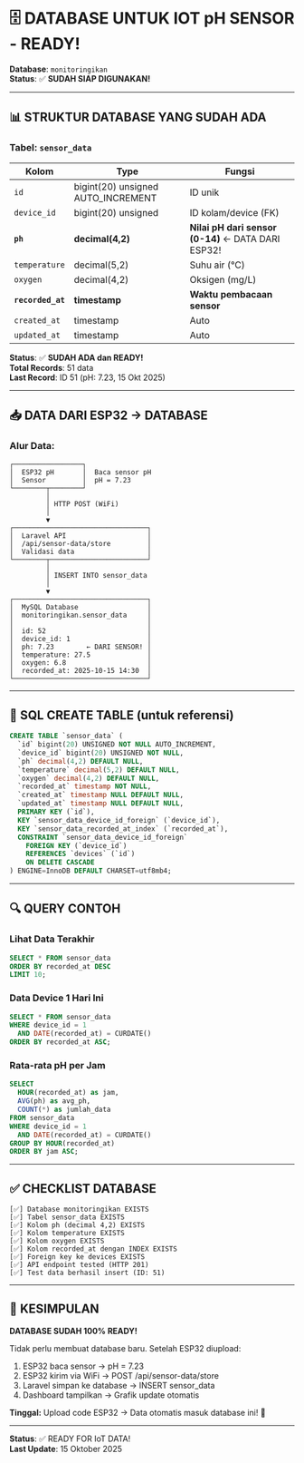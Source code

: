 # 🗄️ DATABASE UNTUK IOT pH SENSOR - READY!

**Database**: `monitoringikan`  
**Status**: ✅ **SUDAH SIAP DIGUNAKAN!**

---

## 📊 STRUKTUR DATABASE YANG SUDAH ADA

### Tabel: `sensor_data`

| Kolom             | Type                               | Fungsi                                             |
| ----------------- | ---------------------------------- | -------------------------------------------------- |
| `id`              | bigint(20) unsigned AUTO_INCREMENT | ID unik                                            |
| `device_id`       | bigint(20) unsigned                | ID kolam/device (FK)                               |
| **`ph`**          | **decimal(4,2)**                   | **Nilai pH dari sensor (0-14)** ← DATA DARI ESP32! |
| `temperature`     | decimal(5,2)                       | Suhu air (°C)                                      |
| `oxygen`          | decimal(4,2)                       | Oksigen (mg/L)                                     |
| **`recorded_at`** | **timestamp**                      | **Waktu pembacaan sensor**                         |
| `created_at`      | timestamp                          | Auto                                               |
| `updated_at`      | timestamp                          | Auto                                               |

**Status**: ✅ **SUDAH ADA dan READY!**  
**Total Records**: 51 data  
**Last Record**: ID 51 (pH: 7.23, 15 Okt 2025)

---

## 📥 DATA DARI ESP32 → DATABASE

### Alur Data:

```
┌─────────────────┐
│  ESP32 pH       │  Baca sensor pH
│  Sensor         │  pH = 7.23
└────────┬────────┘
         │
         │ HTTP POST (WiFi)
         │
         ▼
┌─────────────────────────────────┐
│  Laravel API                    │
│  /api/sensor-data/store         │
│  Validasi data                  │
└────────┬────────────────────────┘
         │
         │ INSERT INTO sensor_data
         │
         ▼
┌─────────────────────────────────┐
│  MySQL Database                 │
│  monitoringikan.sensor_data     │
│                                 │
│  id: 52                         │
│  device_id: 1                   │
│  ph: 7.23        ← DARI SENSOR! │
│  temperature: 27.5              │
│  oxygen: 6.8                    │
│  recorded_at: 2025-10-15 14:30  │
└─────────────────────────────────┘
```

---

## 💾 SQL CREATE TABLE (untuk referensi)

```sql
CREATE TABLE `sensor_data` (
  `id` bigint(20) UNSIGNED NOT NULL AUTO_INCREMENT,
  `device_id` bigint(20) UNSIGNED NOT NULL,
  `ph` decimal(4,2) DEFAULT NULL,
  `temperature` decimal(5,2) DEFAULT NULL,
  `oxygen` decimal(4,2) DEFAULT NULL,
  `recorded_at` timestamp NOT NULL,
  `created_at` timestamp NULL DEFAULT NULL,
  `updated_at` timestamp NULL DEFAULT NULL,
  PRIMARY KEY (`id`),
  KEY `sensor_data_device_id_foreign` (`device_id`),
  KEY `sensor_data_recorded_at_index` (`recorded_at`),
  CONSTRAINT `sensor_data_device_id_foreign`
    FOREIGN KEY (`device_id`)
    REFERENCES `devices` (`id`)
    ON DELETE CASCADE
) ENGINE=InnoDB DEFAULT CHARSET=utf8mb4;
```

---

## 🔍 QUERY CONTOH

### Lihat Data Terakhir

```sql
SELECT * FROM sensor_data
ORDER BY recorded_at DESC
LIMIT 10;
```

### Data Device 1 Hari Ini

```sql
SELECT * FROM sensor_data
WHERE device_id = 1
  AND DATE(recorded_at) = CURDATE()
ORDER BY recorded_at ASC;
```

### Rata-rata pH per Jam

```sql
SELECT
  HOUR(recorded_at) as jam,
  AVG(ph) as avg_ph,
  COUNT(*) as jumlah_data
FROM sensor_data
WHERE device_id = 1
  AND DATE(recorded_at) = CURDATE()
GROUP BY HOUR(recorded_at)
ORDER BY jam ASC;
```

---

## ✅ CHECKLIST DATABASE

```
[✅] Database monitoringikan EXISTS
[✅] Tabel sensor_data EXISTS
[✅] Kolom ph (decimal 4,2) EXISTS
[✅] Kolom temperature EXISTS
[✅] Kolom oxygen EXISTS
[✅] Kolom recorded_at dengan INDEX EXISTS
[✅] Foreign key ke devices EXISTS
[✅] API endpoint tested (HTTP 201)
[✅] Test data berhasil insert (ID: 51)
```

---

## 🎯 KESIMPULAN

**DATABASE SUDAH 100% READY!**

Tidak perlu membuat database baru. Setelah ESP32 diupload:

1. ESP32 baca sensor → pH = 7.23
2. ESP32 kirim via WiFi → POST /api/sensor-data/store
3. Laravel simpan ke database → INSERT sensor_data
4. Dashboard tampilkan → Grafik update otomatis

**Tinggal:** Upload code ESP32 → Data otomatis masuk database ini! 🚀

---

**Status**: ✅ READY FOR IoT DATA!  
**Last Update**: 15 Oktober 2025
